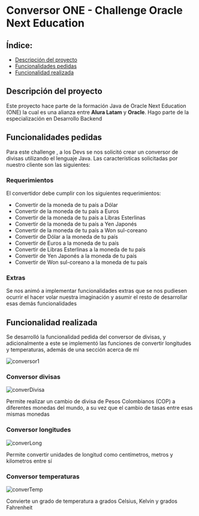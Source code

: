 # Conversor ONE - Challenge Oracle Next Education
## Índice:
* [Descripción del proyecto](#descripción-del-proyecto)
* [Funcionalidades pedidas](#funcionalidades-pedidas)
* [Funcionalidad realizada](funcionalidad-realizada)

## Descripción del proyecto
Este proyecto hace parte de la formación Java de Oracle Next Education (ONE) la cual es una alianza entre **Alura Latam** y **Oracle**. Hago parte de la especialización en Desarrollo Backend

## Funcionalidades pedidas
Para este challenge , a los Devs se nos solicitó crear un conversor de divisas utilizando el lenguaje Java. Las características solicitadas por nuestro cliente son las siguientes:

### Requerimientos
El convertidor debe cumplir con los siguientes requerimientos:
- Convertir de la moneda de tu país a Dólar
- Convertir de la moneda de tu país  a Euros
- Convertir de la moneda de tu país  a Libras Esterlinas
- Convertir de la moneda de tu país  a Yen Japonés
- Convertir de la moneda de tu país  a Won sul-coreano
- Convertir de Dólar a la moneda de tu país
- Convertir de Euros a la moneda de tu país
- Convertir de Libras Esterlinas a la moneda de tu país
- Convertir de Yen Japonés a la moneda de tu país
- Convertir de Won sul-coreano a la moneda de tu país

### Extras
Se nos animó a implementar funcionalidades extras que se nos pudiesen ocurrir el hacer volar nuestra imaginación y asumir el resto de desarrollar esas demás funcionalidades

## Funcionalidad realizada
Se desarrolló la funcionalidad pedida del conversor de divisas, y adicionalmente a este se implementó las funciones de convertir longitudes y temperaturas, además de una sección acerca de  mí

![conversor1](https://user-images.githubusercontent.com/119468148/235969395-45aa79c2-78ae-427d-8b3e-3d4bd297f7bd.png)

### Conversor divisas
![converDivisa](https://user-images.githubusercontent.com/119468148/235969274-2888e2ac-ab04-4b7e-8180-eccacc54d141.png)

Permite realizar un cambio de divisa de Pesos Colombianos (COP) a diferentes monedas del mundo, a su vez que el cambio de tasas entre esas mismas monedas
### Conversor longitudes
![converLong](https://user-images.githubusercontent.com/119468148/235968343-1c9ef13d-8384-4b80-b927-ebb519c2cdae.png)

Permite convertir unidades de longitud como centímetros, metros y kilometros entre sí
### Conversor temperaturas
![converTemp](https://user-images.githubusercontent.com/119468148/235969341-a44c0449-3640-402e-98f6-d1ddde5413d1.png)

Convierte un grado de temperatura a grados Celsius, Kelvin y grados Fahrenheit
